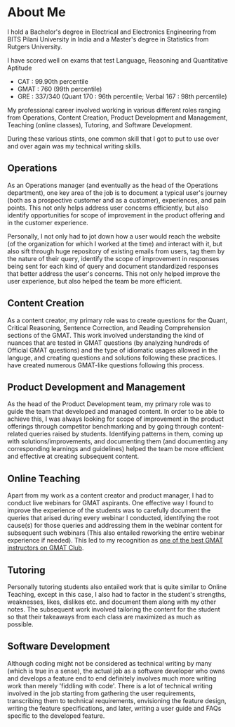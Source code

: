 # About Me

I hold a Bachelor's degree in Electrical and Electronics Engineering from BITS Pilani University in India and a Master's degree in Statistics from Rutgers University. 

I have scored well on exams that test Language, Reasoning and Quantitative Aptitude 
- CAT : 99.90th percentile
- GMAT : 760 (99th percentile)
- GRE : 337/340 (Quant 170 : 96th percentile; Verbal 167 : 98th percentile)

My professional career involved working in various different roles ranging from Operations, Content Creation, Product Development and Management, Teaching (online classes), Tutoring, and Software Development. 

During these various stints, one common skill that I got to put to use over and over again was my technical writing skills.

## Operations
As an Operations manager (and eventually as the head of the Operations department), one key area of the job is to document a typical user's journey (both as a prospective customer and as a customer), experiences, and pain points. This not only helps address user concerns efficiently, but also identify opportunities for scope of improvement in the product offering and in the customer experience. 

Personally, I not only had to jot down how a user would reach the website (of the organization for which I worked at the time) and interact with it, but also sift through huge repository of existing emails from users, tag them by the nature of their query, identify the scope of improvement in responses being sent for each kind of query and document standardized responses that better address the user's concerns. This not only helped improve the user experience, but also helped the team be more efficient.

## Content Creation
As a content creator, my primary role was to create questions for the Quant, Critical Reasoning, Sentence Correction, and Reading Comprehension sections of the GMAT. This work involved understanding the kind of nuances that are tested in GMAT questions (by analyzing hundreds of Official GMAT questions) and the type of idiomatic usages allowed in the languge, and creating questions and solutions following these practices. I have created numerous GMAT-like questions following this process.

## Product Development and Management
As the head of the Product Development team, my primary role was to guide the team that developed and managed content. In order to be able to achieve this, I was always looking for scope of improvement in the product offerings through competitor benchmarking and by going through content-related queries raised by students. Identifying patterns in them, coming up with solutions/improvements, and documenting them (and documenting any corresponding learnings and guidelines) helped the team be more efficient and effective at creating subsequent content. 

## Online Teaching
Apart from my work as a content creator and product manager, I had to conduct live webinars for GMAT aspirants. One effective way I found to improve the experience of the students was to carefully document the queries that arised during every webinar I conducted, identifying the root cause(s) for those queries and addressing them in the webinar content for subsequent such webinars (This also entailed reworking the entire webinar experience if needed). This led to my recognition as [one of the best GMAT instructors on GMAT Club](https://gmatclub.com/reviews/highest-rated-gmat-instructors).

## Tutoring
Personally tutoring students also entailed work that is quite similar to Online Teaching, except in this case, I also had to factor in the student's strengths, weaknesses, likes, dislikes etc. and document them along with my other notes. The subsequent work involved tailoring the content for the student so that their takeaways from each class are maximized as much as possible. 

## Software Development
Although coding might not be considered as technical writing by many (which is true in a sense), the actual job as a software developer who owns and develops a feature end to end definitely involves much more writing work than merely 'fiddling with code'. There is a lot of technical writing involved in the job starting from gathering the user requirements, transcribing them to technical requirements, envisioning the feature design, writing the feature specifications, and later, writing a user guide and FAQs specific to the developed feature. 

